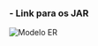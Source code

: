 ### - Link para os JAR
![Modelo ER](https://drive.google.com/drive/folders/1bSzSuvCffwxRcgpUDFDezhMCpHN9WqZG)
